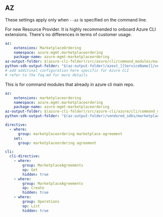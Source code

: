 ## AZ

These settings apply only when `--az` is specified on the command line.

For new Resource Provider. It is highly recommended to onboard Azure CLI extensions. There's no differences in terms of customer usage. 

``` yaml $(az) && $(target-mode) != 'core'
az:
    extensions: MarketplaceOrdering
    namespace: azure.mgmt.marketplaceordering
    package-name: azure-mgmt-marketplaceordering
az-output-folder: $(azure-cli-folder)/src/azure/cli/command_modules/marketplaceordering
python-sdk-output-folder: "$(az-output-folder)/azext_[[ServiceName]]/vendored_sdks/[[ServiceName]]"
# add additinal configuration here specific for Azure CLI
# refer to the faq.md for more details
```

This is for command modules that already in azure cli main repo. 
``` yaml $(az) && $(target-mode) == 'core'
az:
    extensions: marketplaceordering
    namespace: azure.mgmt.marketplaceordering
    package-name: azure-mgmt-marketplaceordering
az-output-folder: $(azure-cli-folder)/src/azure-cli/azure/cli/command_modules/marketplaceordering
python-sdk-output-folder: "$(az-output-folder)/vendored_sdks/marketplaceordering"

``` 

``` yaml
directive:
  - where:
      group: marketplaceordering marketplace-agreement
    set:
      group: marketplaceordering agreement

cli:
  cli-directive:
    - where:
        group: MarketplaceAgreements
        op: Get
        hidden: true
    - where:
        group: MarketplaceAgreements
        op: Create
        hidden: true
    - where:
        group: Operations
        op: List
        hidden: true
```
